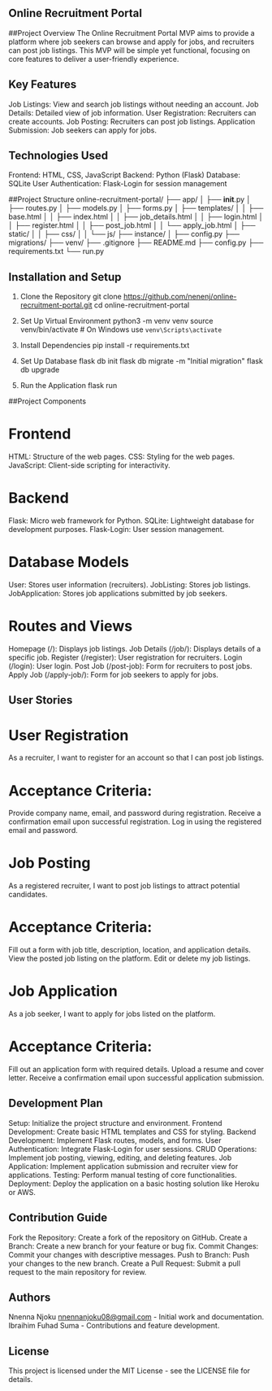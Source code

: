## Online Recruitment Portal
##Project Overview
The Online Recruitment Portal MVP aims to provide a platform where job seekers can browse and apply for jobs, and recruiters can post job listings. This MVP will be simple yet functional, focusing on core features to deliver a user-friendly experience.
## Key Features
Job Listings: View and search job listings without needing an account.
Job Details: Detailed view of job information.
User Registration: Recruiters can create accounts.
Job Posting: Recruiters can post job listings.
Application Submission: Job seekers can apply for jobs.

## Technologies Used
Frontend: HTML, CSS, JavaScript
Backend: Python (Flask)
Database: SQLite
User Authentication: Flask-Login for session management

##Project Structure
online-recruitment-portal/
├── app/
│   ├── __init__.py
│   ├── routes.py
│   ├── models.py
│   ├── forms.py
│   ├── templates/
│   │   ├── base.html
│   │   ├── index.html
│   │   ├── job_details.html
│   │   ├── login.html
│   │   ├── register.html
│   │   ├── post_job.html
│   │   └── apply_job.html
│   ├── static/
│   │   ├── css/
│   │   └── js/
├── instance/
│   ├── config.py
├── migrations/
├── venv/
├── .gitignore
├── README.md
├── config.py
├── requirements.txt
└── run.py

## Installation and Setup
1. Clone the Repository
git clone https://github.com/nenenj/online-recruitment-portal.git
cd online-recruitment-portal

2. Set Up Virtual Environment
python3 -m venv venv
source venv/bin/activate  # On Windows use `venv\Scripts\activate`
3. Install Dependencies
pip install -r requirements.txt
4. Set Up Database
flask db init
flask db migrate -m "Initial migration"
flask db upgrade
5. Run the Application
flask run

##Project Components
# Frontend
HTML: Structure of the web pages.
CSS: Styling for the web pages.
JavaScript: Client-side scripting for interactivity.
# Backend
Flask: Micro web framework for Python.
SQLite: Lightweight database for development purposes.
Flask-Login: User session management.
# Database Models
User: Stores user information (recruiters).
JobListing: Stores job listings.
JobApplication: Stores job applications submitted by job seekers.
# Routes and Views
Homepage (/): Displays job listings.
Job Details (/job/<id>): Displays details of a specific job.
Register (/register): User registration for recruiters.
Login (/login): User login.
Post Job (/post-job): Form for recruiters to post jobs.
Apply Job (/apply-job/<id>): Form for job seekers to apply for jobs.

## User Stories
# User Registration
As a recruiter, I want to register for an account so that I can post job listings.

# Acceptance Criteria:
Provide company name, email, and password during registration.
Receive a confirmation email upon successful registration.
Log in using the registered email and password.

# Job Posting
As a registered recruiter, I want to post job listings to attract potential candidates.

# Acceptance Criteria:
Fill out a form with job title, description, location, and application details.
View the posted job listing on the platform.
Edit or delete my job listings.

# Job Application
As a job seeker, I want to apply for jobs listed on the platform.

# Acceptance Criteria:
Fill out an application form with required details.
Upload a resume and cover letter.
Receive a confirmation email upon successful application submission.

## Development Plan
Setup: Initialize the project structure and environment.
Frontend Development: Create basic HTML templates and CSS for styling.
Backend Development: Implement Flask routes, models, and forms.
User Authentication: Integrate Flask-Login for user sessions.
CRUD Operations: Implement job posting, viewing, editing, and deleting features.
Job Application: Implement application submission and recruiter view for applications.
Testing: Perform manual testing of core functionalities.
Deployment: Deploy the application on a basic hosting solution like Heroku or AWS.

## Contribution Guide
Fork the Repository: Create a fork of the repository on GitHub.
Create a Branch: Create a new branch for your feature or bug fix.
Commit Changes: Commit your changes with descriptive messages.
Push to Branch: Push your changes to the new branch.
Create a Pull Request: Submit a pull request to the main repository for review.

## Authors
Nnenna Njoku <nnennanjoku08@gmail.com> - Initial work and documentation.
Ibraihim Fuhad Suma - Contributions and feature development.

## License
This project is licensed under the MIT License - see the LICENSE file for details.

